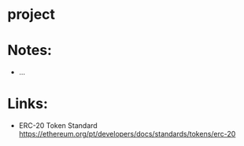 # project

# Notes:

-   ...

# Links:

-   ERC-20 Token Standard
    https://ethereum.org/pt/developers/docs/standards/tokens/erc-20

